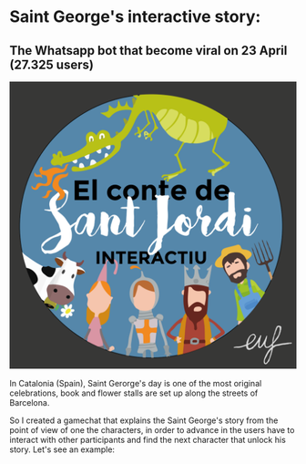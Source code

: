 # Saint George's interactive story:
## The Whatsapp bot that become viral on 23 April (27.325 users)
![alt text](https://github.com/enric1994/santjordi/blob/master/SJB1-01.png)

In Catalonia (Spain), Saint Gerorge's day is one of the most original celebrations, book and flower stalls are set up along the streets of Barcelona.

So I created a gamechat that explains the Saint George's story from the point of view of one the characters, in order to advance in the users have to interact with other participants and find the next character that unlock his story. Let's see an example:
